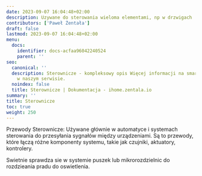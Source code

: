 ```yaml
---
date: 2023-09-07 16:04:48+02:00
description: Uzywane do sterowania wieloma elementami, np w drzwigach
contributors: ['Paweł Żentała']
draft: false
lastmod: 2023-09-07 16:04:48+02:00
menu:
  docs:
    identifier: docs-acfaa96042240524
    parent: ''
seo:
  canonical: ''
  description: Sterownicze - kompleksowy opis Więcej informacji na smart home znajdziesz
    w naszym serwisie.
  noindex: false
  title: Sterownicze | Dokumentacja - ihome.zentala.io
summary: ''
title: Sterownicze
toc: true
weight: 250
---
```



Przewody Sterownicze: Używane głównie w automatyce i systemach sterowania do przesyłania sygnałów między urządzeniami. Są to przewody, które łączą różne komponenty systemu, takie jak czujniki, aktuatory, kontrolery.

Swietnie sprawdza sie w systemie puszek lub mikrorozdzielnic do rozdzieania pradu do oswietlenia.

